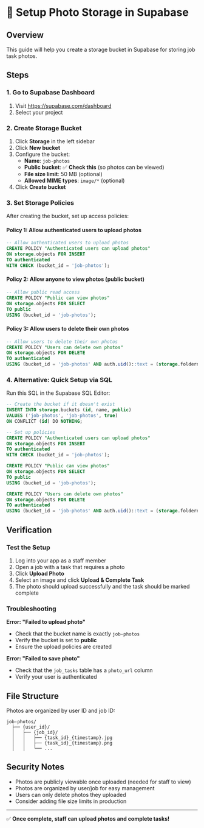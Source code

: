 # 📸 Setup Photo Storage in Supabase

## Overview
This guide will help you create a storage bucket in Supabase for storing job task photos.

## Steps

### 1. Go to Supabase Dashboard
1. Visit https://supabase.com/dashboard
2. Select your project

### 2. Create Storage Bucket
1. Click **Storage** in the left sidebar
2. Click **New bucket**
3. Configure the bucket:
   - **Name**: `job-photos`
   - **Public bucket**: ✅ **Check this** (so photos can be viewed)
   - **File size limit**: 50 MB (optional)
   - **Allowed MIME types**: `image/*` (optional)
4. Click **Create bucket**

### 3. Set Storage Policies
After creating the bucket, set up access policies:

#### Policy 1: Allow authenticated users to upload photos
```sql
-- Allow authenticated users to upload photos
CREATE POLICY "Authenticated users can upload photos"
ON storage.objects FOR INSERT
TO authenticated
WITH CHECK (bucket_id = 'job-photos');
```

#### Policy 2: Allow anyone to view photos (public bucket)
```sql
-- Allow public read access
CREATE POLICY "Public can view photos"
ON storage.objects FOR SELECT
TO public
USING (bucket_id = 'job-photos');
```

#### Policy 3: Allow users to delete their own photos
```sql
-- Allow users to delete their own photos
CREATE POLICY "Users can delete own photos"
ON storage.objects FOR DELETE
TO authenticated
USING (bucket_id = 'job-photos' AND auth.uid()::text = (storage.foldername(name))[1]);
```

### 4. Alternative: Quick Setup via SQL
Run this SQL in the Supabase SQL Editor:

```sql
-- Create the bucket if it doesn't exist
INSERT INTO storage.buckets (id, name, public)
VALUES ('job-photos', 'job-photos', true)
ON CONFLICT (id) DO NOTHING;

-- Set up policies
CREATE POLICY "Authenticated users can upload photos"
ON storage.objects FOR INSERT
TO authenticated
WITH CHECK (bucket_id = 'job-photos');

CREATE POLICY "Public can view photos"
ON storage.objects FOR SELECT
TO public
USING (bucket_id = 'job-photos');

CREATE POLICY "Users can delete own photos"
ON storage.objects FOR DELETE
TO authenticated
USING (bucket_id = 'job-photos' AND auth.uid()::text = (storage.foldername(name))[1]);
```

## Verification

### Test the Setup
1. Log into your app as a staff member
2. Open a job with a task that requires a photo
3. Click **Upload Photo**
4. Select an image and click **Upload & Complete Task**
5. The photo should upload successfully and the task should be marked complete

### Troubleshooting

**Error: "Failed to upload photo"**
- Check that the bucket name is exactly `job-photos`
- Verify the bucket is set to **public**
- Ensure the upload policies are created

**Error: "Failed to save photo"**
- Check that the `job_tasks` table has a `photo_url` column
- Verify your user is authenticated

## File Structure
Photos are organized by user ID and job ID:
```
job-photos/
  ├── {user_id}/
  │   ├── {job_id}/
  │   │   ├── {task_id}_{timestamp}.jpg
  │   │   ├── {task_id}_{timestamp}.png
  │   │   └── ...
```

## Security Notes
- Photos are publicly viewable once uploaded (needed for staff to view)
- Photos are organized by user/job for easy management
- Users can only delete photos they uploaded
- Consider adding file size limits in production

---

✅ **Once complete, staff can upload photos and complete tasks!**

